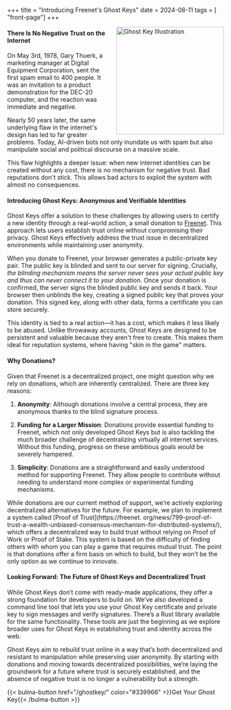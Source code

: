 +++
title = "Introducing Freenet's Ghost Keys"
date = 2024-08-11
tags = [ "front-page"]
+++

<img src="/img/ghost-key-illustration.webp" alt="Ghost Key Illustration" style="float: right; width: 250px; height: 250px; margin-left: 20px;">

#### There Is No Negative Trust on the Internet

On May 3rd, 1978, Gary Thuerk, a marketing manager at Digital Equipment Corporation, sent the first
spam email to 400 people. It was an invitation to a product demonstration for the DEC-20 computer,
and the reaction was immediate and negative.

Nearly 50 years later, the same underlying flaw in the internet's design has led to far greater
problems. Today, AI-driven bots not only inundate us with spam but also manipulate social and
political discourse on a massive scale.

This flaw highlights a deeper issue: when new internet identities can be created without any cost,
there is no mechanism for negative trust. Bad reputations don't stick. This allows bad actors to
exploit the system with almost no consequences.

#### Introducing Ghost Keys: Anonymous and Verifiable Identities

Ghost Keys offer a solution to these challenges by allowing users to certify a new identity through
a real-world action, a small donation to [Freenet](https://freenet.org/). This approach lets users
establish trust online without compromising their privacy. Ghost Keys effectively address the trust
issue in decentralized environments while maintaining user anonymity.

When you donate to Freenet, your browser generates a public-private key pair. The public key is
blinded and sent to our server for signing. Crucially, _the blinding mechanism means the server
never sees your actual public key and thus can never connect it to your donation_. Once your
donation is confirmed, the server signs the blinded public key and sends it back. Your browser then
unblinds the key, creating a signed public key that proves your donation. This signed key, along
with other data, forms a certificate you can store securely.

This identity is tied to a real action—it has a cost, which makes it less likely to be abused.
Unlike throwaway accounts, Ghost Keys are designed to be persistent and valuable because they aren't
free to create. This makes them ideal for reputation systems, where having "skin in the game"
matters.

#### Why Donations?

Given that Freenet is a decentralized project, one might question why we rely on donations, which
are inherently centralized. There are three key reasons:

1. **Anonymity**: Although donations involve a central process, they are anonymous thanks to the
   blind signature process.

2. **Funding for a Larger Mission**: Donations provide essential funding to Freenet, which not only
   developed Ghost Keys but is also tackling the much broader challenge of decentralizing virtually
   all internet services. Without this funding, progress on these ambitious goals would be severely
   hampered.

3. **Simplicity**: Donations are a straightforward and easily understood method for supporting
   Freenet. They allow people to contribute without needing to understand more complex or
   experimental funding mechanisms.

While donations are our current method of support, we’re actively exploring decentralized
alternatives for the future. For example, we plan to implement a system called [Proof
of Trust](https://freenet.
org/news/799-proof-of-trust-a-wealth-unbiased-consensus-mechanism-for-distributed-systems/), which
offers a decentralized way to build trust without relying on Proof of Work or Proof of Stake. This
system is based on the difficulty of finding others with whom you can play a game that requires
mutual trust. The point is that donations offer a firm basis on which to build, but they won’t be
the only option as we continue to innovate.

#### Looking Forward: The Future of Ghost Keys and Decentralized Trust

While Ghost Keys don’t come with ready-made applications, they offer a strong foundation for
developers to build on. We’ve also developed a command line tool that lets you use your Ghost Key
certificate and private key to sign messages and verify signatures. There’s a Rust library available
for the same functionality. These tools are just the beginning as we explore broader uses for Ghost
Keys in establishing trust and identity across the web.

Ghost Keys aim to rebuild trust online in a way that’s both decentralized and resistant to
manipulation while preserving user anonymity. By starting with donations and moving towards
decentralized possibilities, we’re laying the groundwork for a future where trust is securely
established, and the absence of negative trust is no longer a vulnerability but a strength.

{{< bulma-button href="/ghostkey/" color="#339966" >}}Get Your Ghost Key{{< /bulma-button >}}
